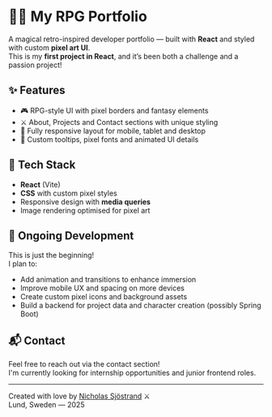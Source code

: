# 🧙‍♂️ My RPG Portfolio

A magical retro-inspired developer portfolio — built with **React** and styled with custom **pixel art UI**.  
This is my **first project in React**, and it’s been both a challenge and a passion project!

## ✨ Features

- 🎮 RPG-style UI with pixel borders and fantasy elements
- ⚔️ About, Projects and Contact sections with unique styling
- 📱 Fully responsive layout for mobile, tablet and desktop
- 🔧 Custom tooltips, pixel fonts and animated UI details

## 📐 Tech Stack

- **React** (Vite)
- **CSS** with custom pixel styles
- Responsive design with **media queries**
- Image rendering optimised for pixel art

## 🚧 Ongoing Development

This is just the beginning!  
I plan to:

- Add animation and transitions to enhance immersion
- Improve mobile UX and spacing on more devices
- Create custom pixel icons and background assets
- Build a backend for project data and character creation (possibly Spring Boot)

## 📬 Contact

Feel free to reach out via the contact section!  
I'm currently looking for internship opportunities and junior frontend roles.

---

Created with love by [Nicholas Sjöstrand](https://kaiganhome.se) ⚔️  
Lund, Sweden — 2025

